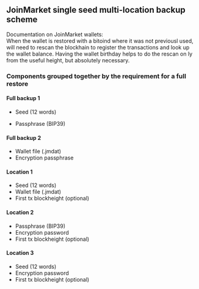## JoinMarket single seed multi-location backup scheme
Documentation on JoinMarket wallets:  
When the wallet is restored with a bitoind where it was not previousl used, will need to rescan the blockhain to register the transactions and look up the wallet balance. Having the wallet birthday helps to do the rescan on ly from the useful height, but absolutely necessary.

### Components grouped together by the requirement for a full restore
#### Full backup 1
* Seed (12 words)
- Passphrase (BIP39)
#### Full backup 2 
* Wallet file (.jmdat)
* Encryption passphrase

#### Location 1
- Seed (12 words)
- Wallet file (.jmdat)
- First tx blockheight (optional)

#### Location 2 
- Passphrase (BIP39)
- Encryption password 
- First tx blockheight (optional)

#### Location 3
- Seed (12 words)
- Encryption password
- First tx blockheight (optional)